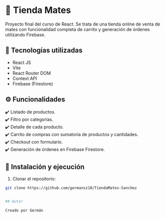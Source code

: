 # 🛒 Tienda Mates

Proyecto final del curso de React. Se trata de una tienda online de venta de mates con funcionalidad completa de carrito y generación de órdenes utilizando Firebase.

## 🚀 Tecnologías utilizadas

- React JS
- Vite
- React Router DOM
- Context API
- Firebase (Firestore)

## ⚙️ Funcionalidades

✔️ Listado de productos.  
✔️ Filtro por categorías.  
✔️ Detalle de cada producto.  
✔️ Carrito de compras con sumatoria de productos y cantidades.  
✔️ Checkout con formulario.  
✔️ Generación de órdenes en Firebase Firestore.

## 📁 Instalación y ejecución

1. Clonar el repositorio:

```bash
git clone https://github.com/germansz10/TiendaMates-Sanchez


## Autor

Creado por Germán 
